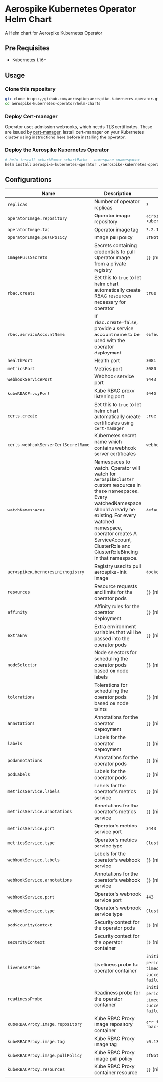 # Aerospike Kubernetes Operator Helm Chart

A Helm chart for Aerospike Kubernetes Operator

## Pre Requisites

- Kubernetes 1.16+

## Usage

<!-- ### Add Aerospike Helm Repository

```sh
helm repo add aerospike https://aerospike.github.io/aerospike-kubernetes-operator
``` -->

### Clone this repository

```sh
git clone https://github.com/aerospike/aerospike-kubernetes-operator.git
cd aerospike-kubernetes-operator/helm-charts
```

### Deploy Cert-manager
Operator uses admission webhooks, which needs TLS certificates. These are issued by [cert-manager](https://cert-manager.io/docs/). Install cert-manager on your Kubernetes cluster using instructions [here](https://cert-manager.io/docs/installation/kubernetes/) before installing the operator.

### Deploy the Aerospike Kubernetes Operator

```sh
# helm install <chartName> <chartPath> --namespace <namespace>
helm install aerospike-kubernetes-operator ./aerospike-kubernetes-operator --set replicas=3
```

## Configurations

| Name       | Description | Default                                                                                                           |
| ---------- | ----------- |-------------------------------------------------------------------------------------------------------------------|
| `replicas` | Number of operator replicas | `2`                                                                                                               |
| `operatorImage.repository` | Operator image repository | `aerospike/aerospike-kubernetes-operator`                                                                         |
| `operatorImage.tag` | Operator image tag | `2.2.1`                                                                                                           |
| `operatorImage.pullPolicy` | Image pull policy | `IfNotPresent`                                                                                                    |
| `imagePullSecrets` | Secrets containing credentials to pull Operator image from a private registry | `{}` (nil)                                                                                                        |
| `rbac.create` | Set this to `true` to let helm chart automatically create RBAC resources necessary for operator | `true`                                                                                                            |
| `rbac.serviceAccountName` | If `rbac.create=false`, provide a service account name to be used with the operator deployment | `default`                                                                                                         |
| `healthPort` | Health port | `8081`                                                                                                            |
| `metricsPort` | Metrics port | `8080`                                                                                                            |
| `webhookServicePort` | Webhook service port | `9443`                                                                                                            |
| `kubeRBACProxyPort` | Kube RBAC proxy listening port | `8443`                                                                                                            |
| `certs.create` | Set this to `true` to let helm chart automatically create certificates using `cert-manager` | `true`                                                                                                            |
| `certs.webhookServerCertSecretName` | Kubernetes secret name which contains webhook server certificates | `webhook-server-cert`                                                                                             |
| `watchNamespaces` | Namespaces to watch. Operator will watch for `AerospikeCluster` custom resources in these namespaces. Every watchedNamespace should already be existing. For every watched namespace, operator creates A ServiceAccount, ClusterRole and ClusterRoleBinding in that namespace. | `default`                                                                                                         |
| `aerospikeKubernetesInitRegistry` | Registry used to pull aerospike-init image | `docker.io`                                                                                                       |
| `resources` | Resource requests and limits for the operator pods | `{}` (nil)                                                                                                        |
| `affinity` | Affinity rules for the operator deployment | `{}` (nil)                                                                                                        |
| `extraEnv` | Extra environment variables that will be passed into the operator pods | `{}` (nil)                                                                                                        |
| `nodeSelector` | Node selectors for scheduling the operator pods based on node labels | `{}` (nil)                                                                                                        |
| `tolerations` | Tolerations for scheduling the operator pods based on node taints | `{}` (nil)                                                                                                        |
| `annotations` | Annotations for the operator deployment | `{}` (nil)                                                                                                        |
| `labels` | Labels for the operator deployment | `{}` (nil)                                                                                                        |
| `podAnnotations` | Annotations for the operator pods | `{}` (nil)                                                                                                        |
| `podLabels` | Labels for the operator pods | `{}` (nil)                                                                                                        |
| `metricsService.labels` | Labels for the operator's metrics service | `{}` (nil)                                                                                                        |
| `metricsService.annotations` | Annotations for the operator's metrics service | `{}` (nil)                                                                                                        |
| `metricsService.port` | Operator's metrics service port | `8443`                                                                                                            |
| `metricsService.type` | Operator's metrics service type | `ClusterIP`                                                                                                       |
| `webhookService.labels` | Labels for the operator's webhook service | `{}` (nil)                                                                                                        |
| `webhookService.annotations` | Annotations for the operator's webhook service | `{}` (nil)                                                                                                        |
| `webhookService.port` | Operator's webhook service port | `443`                                                                                                             |
| `webhookService.type` | Operator's webhook service type | `ClusterIP`                                                                                                       |
| `podSecurityContext` | Security context for the operator pods | `{}` (nil)                                                                                                        |
| `securityContext` | Security context for the operator container | `{}` (nil)                                                                                                        |
| `livenessProbe` | Liveliness probe for operator container | `initialDelaySeconds: 15`, `periodSeconds: 20`, `timeoutSeconds: 1`, `successThreshold: 1`, `failureThreshold: 3` |
| `readinessProbe` | Readiness probe for the operator container | `initialDelaySeconds: 5`, `periodSeconds: 10`, `timeoutSeconds: 1`, `successThreshold: 1`, `failureThreshold: 3`  |
| `kubeRBACProxy.image.repository` | Kube RBAC Proxy image repository container | `gcr.io/kubebuilder/kube-rbac-proxy`                                                                              |
| `kubeRBACProxy.image.tag` | Kube RBAC Proxy image tag | `v0.13.0`                                                                                                         |
| `kubeRBACProxy.image.pullPolicy` | Kube RBAC Proxy image pull policy | `IfNotPresent`                                                                                                    |
| `kubeRBACProxy.resources` | Kube RBAC Proxy container resource | `{}` (nil)                                                                                                        |
<!-- ## Next Steps

Deploy [Aerospike Cluster](https://artifacthub.io/packages/helm/aerospike/aerospike-cluster) -->
